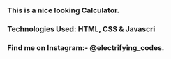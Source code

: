 ### This is a nice looking Calculator.

### Technologies Used: HTML, CSS & Javascri

### Find me on Instagram:- @electrifying_codes.